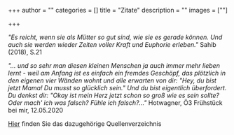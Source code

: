 +++
author = ""
categories = []
title = "Zitate"
description = ""
images = [""]

+++


*"Es reicht, wenn sie als Mütter so gut sind, wie sie es gerade können. Und auch sie werden wieder Zeiten voller Kraft und Euphorie erleben."* Sahib (2018), S.21

*"... und so sehr man diesen kleinen Menschen ja auch immer mehr lieben lernt - weil am Anfang ist es einfach ein fremdes Geschöpf, das plötzlich in den eigenen vier Wänden wohnt und alle erwarten von dir: "Hey, du bist jetzt Mama! Du musst so glücklich sein." Und du bist eigentlich überfordert. Du denkst dir: "Okay ist mein Herz jetzt schon so groß wie es sein sollte? Oder mach' ich was falsch? Fühle ich falsch?..."* Hotwagner, Ö3 Frühstück bei mir, 12.05.2020

[Hier](/literatur) finden Sie das dazugehörige Quellenverzeichnis